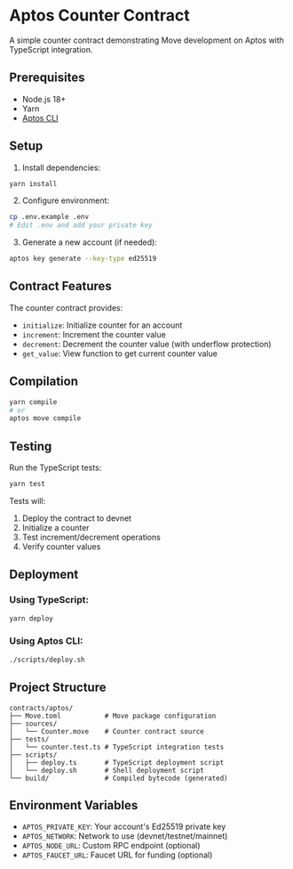 # Aptos Counter Contract

A simple counter contract demonstrating Move development on Aptos with TypeScript integration.

## Prerequisites

- Node.js 18+
- Yarn
- [Aptos CLI](https://aptos.dev/tools/install-cli/)

## Setup

1. Install dependencies:
```bash
yarn install
```

2. Configure environment:
```bash
cp .env.example .env
# Edit .env and add your private key
```

3. Generate a new account (if needed):
```bash
aptos key generate --key-type ed25519
```

## Contract Features

The counter contract provides:
- `initialize`: Initialize counter for an account
- `increment`: Increment the counter value
- `decrement`: Decrement the counter value (with underflow protection)
- `get_value`: View function to get current counter value

## Compilation

```bash
yarn compile
# or
aptos move compile
```

## Testing

Run the TypeScript tests:
```bash
yarn test
```

Tests will:
1. Deploy the contract to devnet
2. Initialize a counter
3. Test increment/decrement operations
4. Verify counter values

## Deployment

### Using TypeScript:
```bash
yarn deploy
```

### Using Aptos CLI:
```bash
./scripts/deploy.sh
```

## Project Structure

```
contracts/aptos/
├── Move.toml           # Move package configuration
├── sources/
│   └── Counter.move    # Counter contract source
├── tests/
│   └── counter.test.ts # TypeScript integration tests
├── scripts/
│   ├── deploy.ts       # TypeScript deployment script
│   └── deploy.sh       # Shell deployment script
└── build/              # Compiled bytecode (generated)
```

## Environment Variables

- `APTOS_PRIVATE_KEY`: Your account's Ed25519 private key
- `APTOS_NETWORK`: Network to use (devnet/testnet/mainnet)
- `APTOS_NODE_URL`: Custom RPC endpoint (optional)
- `APTOS_FAUCET_URL`: Faucet URL for funding (optional)